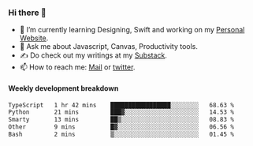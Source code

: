 ### Hi there 👋

- 🌱 I’m currently learning Designing, Swift and working on my [Personal Website](https://kvaishak.com/).
- 💬 Ask me about Javascript, Canvas,  Productivity tools. 
- :writing_hand: Do check out my writings at my [Substack](https://kvaishak.substack.com/).
- 📫 How to reach me: [Mail](mailto:vaishak.kaippanchery@gmail.com) or [twitter](https://twitter.com/kvaishack).


#### Weekly development breakdown

<!--START_SECTION:waka-->

```txt
TypeScript   1 hr 42 mins    █████████████████░░░░░░░░   68.63 %
Python       21 mins         ███▓░░░░░░░░░░░░░░░░░░░░░   14.53 %
Smarty       13 mins         ██▒░░░░░░░░░░░░░░░░░░░░░░   08.83 %
Other        9 mins          █▓░░░░░░░░░░░░░░░░░░░░░░░   06.56 %
Bash         2 mins          ▒░░░░░░░░░░░░░░░░░░░░░░░░   01.45 %
```

<!--END_SECTION:waka-->
